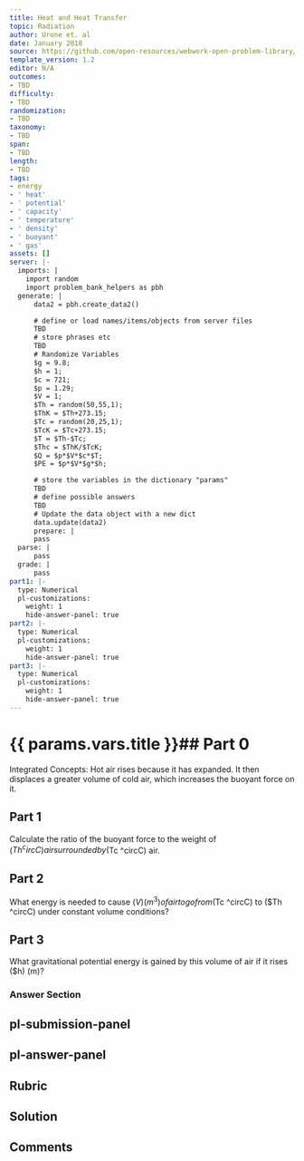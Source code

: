 ```yaml
---
title: Heat and Heat Transfer
topic: Radiation
author: Urone et. al
date: January 2018
source: https://github.com/open-resources/webwork-open-problem-library/tree/master/Contrib/BrockPhysics/College_Physics_Urone/14.Heat_and_Heat_Transfer/14-07.Radiation/NU_U17_14_07_021.pg
template_version: 1.2
editor: N/A
outcomes:
- TBD
difficulty:
- TBD
randomization:
- TBD
taxonomy:
- TBD
span:
- TBD
length:
- TBD
tags:
- energy
- ' heat'
- ' potential'
- ' capacity'
- ' temperature'
- ' density'
- ' buoyant'
- ' gas'
assets: []
server: |-
  imports: |
    import random
    import problem_bank_helpers as pbh
  generate: |
      data2 = pbh.create_data2()

      # define or load names/items/objects from server files
      TBD
      # store phrases etc
      TBD
      # Randomize Variables
      $g = 9.8;
      $h = 1;
      $c = 721;
      $p = 1.29;
      $V = 1;
      $Th = random(50,55,1);
      $ThK = $Th+273.15;
      $Tc = random(20,25,1);
      $TcK = $Tc+273.15;
      $T = $Th-$Tc;
      $Thc = $ThK/$TcK;
      $Q = $p*$V*$c*$T;
      $PE = $p*$V*$g*$h;

      # store the variables in the dictionary "params"
      TBD
      # define possible answers
      TBD
      # Update the data object with a new dict
      data.update(data2)
      prepare: |
      pass
  parse: |
      pass
  grade: |
      pass
part1: |-
  type: Numerical
  pl-customizations:
    weight: 1
    hide-answer-panel: true
part2: |-
  type: Numerical
  pl-customizations:
    weight: 1
    hide-answer-panel: true
part3: |-
  type: Numerical
  pl-customizations:
    weight: 1
    hide-answer-panel: true
---
```


# {{ params.vars.title }}## Part 0 
Integrated Concepts: Hot air rises because it has expanded. It then displaces a greater volume of cold air, which increases the buoyant force on it. 
## Part 1 
Calculate the ratio of the buoyant force to the weight of ($Th ^circC) air surrounded by ($Tc ^circC) air. 
## Part 2 
What energy is needed to cause ($V) (m^3) of air to go from ($Tc ^circC) to ($Th ^circC) under constant volume conditions? 
## Part 3 
What gravitational potential energy is gained by this volume of air if it rises ($h) (m)? 


### Answer Section 


## pl-submission-panel 


## pl-answer-panel 


## Rubric 


## Solution 


## Comments 


